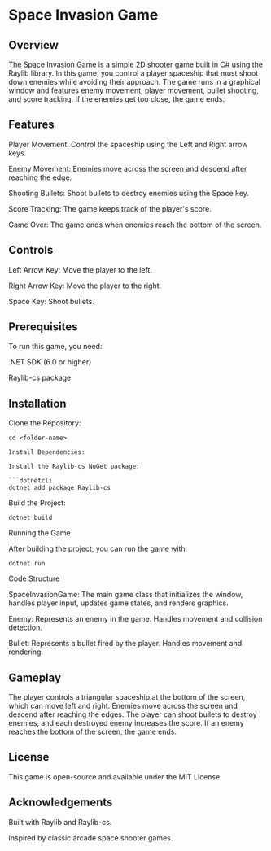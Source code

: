# Space Invasion Game

## Overview

The Space Invasion Game is a simple 2D shooter game built in C# using the Raylib library. In this game, you control a player spaceship that must shoot down enemies while avoiding their approach. The game runs in a graphical window and features enemy movement, player movement, bullet shooting, and score tracking. If the enemies get too close, the game ends.

## Features

Player Movement: Control the spaceship using the Left and Right arrow keys.

Enemy Movement: Enemies move across the screen and descend after reaching the edge.

Shooting Bullets: Shoot bullets to destroy enemies using the Space key.

Score Tracking: The game keeps track of the player's score.

Game Over: The game ends when enemies reach the bottom of the screen.

## Controls

Left Arrow Key: Move the player to the left.

Right Arrow Key: Move the player to the right.

Space Key: Shoot bullets.

## Prerequisites

To run this game, you need:

.NET SDK (6.0 or higher)

Raylib-cs package

## Installation

Clone the Repository:

```dotnetcli
cd <folder-name>

Install Dependencies:

Install the Raylib-cs NuGet package:

```dotnetcli
dotnet add package Raylib-cs 
```

Build the Project:

```dotnetcli
dotnet build
```

Running the Game

After building the project, you can run the game with:

```
dotnet run
```

Code Structure

SpaceInvasionGame: The main game class that initializes the window, handles player input, updates game states, and renders graphics.

Enemy: Represents an enemy in the game. Handles movement and collision detection.

Bullet: Represents a bullet fired by the player. Handles movement and rendering.

## Gameplay

The player controls a triangular spaceship at the bottom of the screen, which can move left and right. Enemies move across the screen and descend after reaching the edges. The player can shoot bullets to destroy enemies, and each destroyed enemy increases the score. If an enemy reaches the bottom of the screen, the game ends.

## License

This game is open-source and available under the MIT License.

## Acknowledgements

Built with Raylib and Raylib-cs.

Inspired by classic arcade space shooter games.